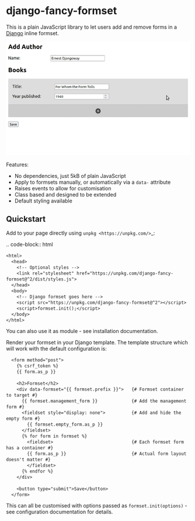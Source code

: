 # django-fancy-formset

This is a plain JavaScript library to let users add and remove forms in a
[Django](https://www.djangoproject.com/) inline formset.

<p align="center" width="100%">
  <kbd>
    <img src="https://raw.githubusercontent.com/radiac/django-fancy-formset/master/docs/example.gif" alt="Add and remove forms in an inline formset">
  </kbd>
</p>

Features:

* No dependencies, just 5kB of plain JavaScript
* Apply to formsets manually, or automatically via a ``data-`` attribute
* Raises events to allow for customisation
* Class based and designed to be extended
* Default styling available


## Quickstart

Add to your page directly using `unpkg <https://unpkg.com/>`_:

.. code-block:: html

    <html>
      <head>
        <!-- Optional styles -->
        <link rel="stylesheet" href="https://unpkg.com/django-fancy-formset@^2/dist/styles.js">
      </head>
      <body>
        <!-- Django formset goes here -->
        <script src="https://unpkg.com/django-fancy-formset@^2"></script>
        <script>formset.init();</script>
      </body>
    </html>


You can also use it as module - see installation documentation.


Render your formset in your Django template. The template structure which will work with
the default configuration is:

```django
  <form method="post">
    {% csrf_token %}
    {{ form.as_p }}

    <h2>Formset</h2>
    <div data-formset="{{ formset.prefix }}">   {# Formset container to target #}
      {{ formset.management_form }}             {# Add the management form #}
      <fieldset style="display: none">          {# Add and hide the empty form #}
        {{ formset.empty_form.as_p }}
      </fieldset>
      {% for form in formset %}
        <fieldset>                              {# Each formset form has a container #}
        {{ form.as_p }}                         {# Actual form layout doesn't matter #}
        </fieldset>
      {% endfor %}
    </div>

    <button type="submit">Save</button>
  </form>
```

This can all be customised with options passed as `formset.init(options)` - see
configuration documentation for details.
